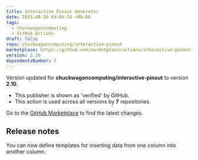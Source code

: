 ```yaml
---
title: Interactive Pinout Generator
date: 2023-08-20 03:04:14 +00:00
tags:
  - chuckwagoncomputing
  - GitHub Actions
draft: false
repo: chuckwagoncomputing/interactive-pinout
marketplace: https://github.com/marketplace/actions/interactive-pinout-generator
version: 2.10
dependentsNumber: 7
---
```



Version updated for **chuckwagoncomputing/interactive-pinout** to version **2.10**.
- This publisher is shown as 'verified' by GitHub.
- This action is used across all versions by **7** repositories.

Go to the [GitHub Marketplace](https://github.com/marketplace/actions/interactive-pinout-generator) to find the latest changes.

## Release notes

You can now define templates for inserting data from one column into another column.
